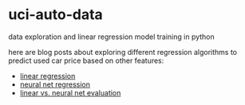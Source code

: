 # uci-auto-data
data exploration and linear regression model training in python

here are blog posts about exploring different regression algorithms to predict used car price based on other features:

- [linear regression](https://numoonchld.github.io/2019/05/21/ml-case-study-1-uci-auto-data.html)
- [neural net regression](https://numoonchld.github.io/2019/05/29/ml-case-study-2-uci-auto-data.html)
- [linear vs. neural net evaluation](https://numoonchld.github.io/2019/06/01/ml-case-study-3-uci-auto-data-regression-performance-eval.html)

